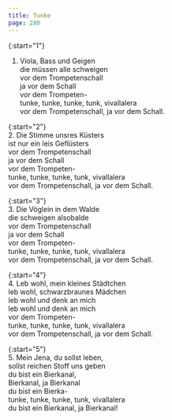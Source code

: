 ```yaml
---
title: Tunke
page: 280
---  
```



{:start="1"}  
1. Viola, Bass und Geigen  
die müssen alle schweigen  
vor dem Trompetenschall  
ja vor dem Schall  
vor dem Trompeten-  
tunke, tunke, tunke, tunk, vivallalera  
vor dem Trompetenschall, ja vor dem Schall.  


{:start="2"}  
2. Die Stimme unsres Küsters  
ist nur ein leis Geflüsters  
vor dem Trompetenschall  
ja vor dem Schall  
vor dem Trompeten-  
tunke, tunke, tunke, tunk, vivallalera  
vor dem Trompetenschall, ja vor dem Schall.  


{:start="3"}  
3. Die Vöglein in dem Walde  
die schweigen alsobalde  
vor dem Trompetenschall  
ja vor dem Schall  
vor dem Trompeten-  
tunke, tunke, tunke, tunk, vivallalera  
vor dem Trompetenschall, ja vor dem Schall.  


{:start="4"}  
4. Leb wohl, mein kleines Städtchen  
leb wohl, schwarzbraunes Mädchen  
leb wohl und denk an mich  
leb wohl und denk an mich  
vor dem Trompeten-  
tunke, tunke, tunke, tunk, vivallalera  
vor dem Trompetenschall, ja vor dem Schall.  


{:start="5"}  
5. Mein Jena, du sollst leben,  
sollst reichen Stoff uns geben  
du bist ein Bierkanal,  
Bierkanal, ja Bierkanal  
du bist ein Bierka-  
tunke, tunke, tunke, tunk, vivallalera  
du bist ein Bierkanal, ja Bierkanal!  
  